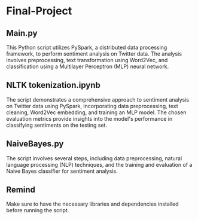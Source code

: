 # Final-Project
## Main.py
This Python script utilizes PySpark, a distributed data processing framework, to perform sentiment analysis on Twitter data. The analysis involves preprocessing, text transformation using Word2Vec, and classification using a Multilayer Perceptron (MLP) neural network.

## NLTK tokenization.ipynb
The script demonstrates a comprehensive approach to sentiment analysis on Twitter data using PySpark, incorporating data preprocessing, text cleaning, Word2Vec embedding, and training an MLP model. The chosen evaluation metrics provide insights into the model's performance in classifying sentiments on the testing set.

## NaiveBayes.py
The script involves several steps, including data preprocessing, natural language processing (NLP) techniques, and the training and evaluation of a Naive Bayes classifier for sentiment analysis.

## Remind
Make sure to have the necessary libraries and dependencies installed before running the script.
